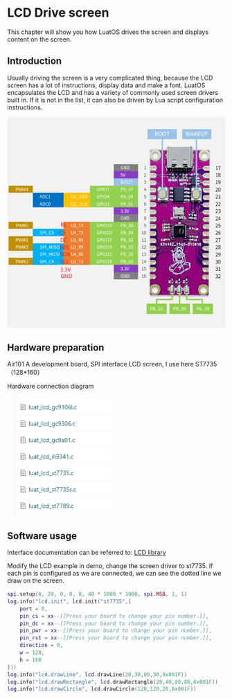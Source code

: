 # LCD Drive screen

This chapter will show you how LuatOS drives the screen and displays content on the screen.

## Introduction

Usually driving the screen is a very complicated thing, because the LCD screen has a lot of instructions, display data and make a font. LuatOS encapsulates the LCD and has a variety of commonly used screen drivers built in. If it is not in the list, it can also be driven by Lua script configuration instructions.

![lcd1](img/lcd1.png)

## Hardware preparation

Air101 A development board, SPI interface LCD screen, I use here ST7735（128*160）

Hardware connection diagram

![lcd-conn](img/lcd-conn.png)

## Software usage

Interface documentation can be referred to: [LCD library](https://openluat.github.io/luatos-wiki-en/api/lcd.html)

Modify the LCD example in demo, change the screen driver to st7735. If each pin is configured as we are connected, we can see the dotted line we draw on the screen.

```lua
spi.setup(0, 20, 0, 0, 8, 40 * 1000 * 1000, spi.MSB, 1, 1)
log.info("lcd.init", lcd.init("st7735",{
    port = 0,
    pin_cs = xx--[[Press your board to change your pin number.]],
    pin_dc = xx--[[Press your board to change your pin number.]],
    pin_pwr = xx--[[Press your board to change your pin number.]],
    pin_rst = xx--[[Press your board to change your pin number.]],
    direction = 0,
    w = 128,
    h = 160
}))
log.info("lcd.drawLine", lcd.drawLine(20,30,80,30,0x001F))
log.info("lcd.drawRectangle", lcd.drawRectangle(20,40,80,80,0x001F))
log.info("lcd.drawCircle", lcd.drawCircle(120,120,20,0x001F))
```
